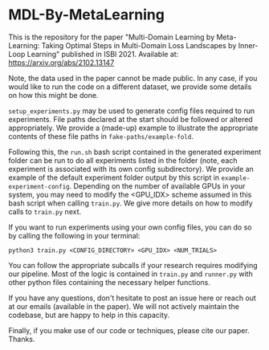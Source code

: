 # MDL-By-MetaLearning
This is the repository for the paper "Multi-Domain Learning by Meta-Learning: Taking Optimal Steps in Multi-Domain Loss Landscapes by Inner-Loop Learning"
published in ISBI 2021. Available at: https://arxiv.org/abs/2102.13147

Note, the data used in the paper cannot be made public.
In any case, if you would like to run the code on a different dataset,
we provide some details on how this might be done.

`setup_experiments.py` may be used to generate config files
required to run experiments. File paths declared at the
start should be followed or altered appropriately.
We provide a (made-up) example to illustrate 
the appropriate contents of these file paths in `fake-paths/example-fold`.

Following this, the `run.sh` bash script contained in the 
generated experiment folder can be run to do all
experiments listed in the folder (note, each experiment 
is associated with its own config subdirectory).
We provide an example of the default experiment folder output
by this script in `example-experiment-config`.
Depending on the number of available GPUs in your system,
you may need to modify the <GPU_IDX>
scheme assumed in this bash script when calling `train.py`.
We give more details on how to modify calls to `train.py` next.

If you want to run experiments using your 
own config files, you can do so by 
calling the following in your terminal:

`python3 train.py <CONFIG_DIRECTORY> <GPU_IDX> <NUM_TRIALS>`

You can follow the appropriate subcalls if your 
research requires modifying our pipeline.
Most of the logic is contained in 
`train.py` and `runner.py` with other 
python files containing the necessary 
helper functions.

If you have any questions, don't hesitate to 
post an issue here or reach out at our emails
(available in the paper). We will 
not actively maintain the codebase,
but are happy to help in this capacity.

Finally, if you make use of our code
or techniques, please cite our paper.
Thanks.



